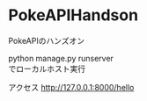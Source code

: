 # PokeAPIHandson
PokeAPIのハンズオン

 python manage.py runserver<br>
 でローカルホスト実行
 
アクセス http://127.0.0.1:8000/hello<br>
